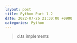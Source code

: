 ```yaml
---
layout: post
title: Python Part 1-2
date: 2022-07-26 21:30:00 +0900
categories: Python
---
```

> d.ts
> implements